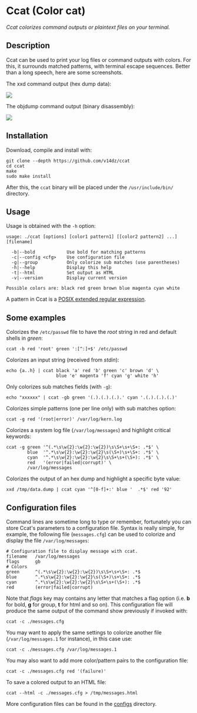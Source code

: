 # Ccat (Color cat)

*Ccat colorizes command outputs or plaintext files on your terminal.*

## Description

Ccat can be used to print your log files or command outputs with colors.
For this, it surrounds matched patterns, with terminal escape sequences.
Better than a long speech, here are some screenshots.

The xxd command output (hex dump data):

![](http://vladz.devzero.fr/images/ccat1.png)

The objdump command output (binary disassembly):

![](http://vladz.devzero.fr/images/ccat2.png)

## Installation

Download, compile and install with:

    git clone --depth https://github.com/v14dz/ccat
    cd ccat
    make
    sudo make install

After this, the ``ccat`` binary will be placed under the
``/usr/include/bin/`` directory.

## Usage

Usage is obtained with the ``-h`` option:

    usage: ./ccat [options] [color1 pattern1] [[color2 pattern2] ...] [filename]

      -b|--bold            Use bold for matching patterns
      -c|--config <cfg>    Use configuration file
      -g|--group           Only colorize sub matches (use parentheses)
      -h|--help            Display this help
      -t|--html            Set output as HTML
      -v|--version         Display current version

    Possible colors are: black red green brown blue magenta cyan white

A pattern in Ccat is a [POSIX extended regular expression](https://www.gnu.org/software/findutils/manual/html_node/find_html/posix_002dextended-regular-expression-syntax.html).

## Some examples

Colorizes the ``/etc/passwd`` file to have the *root* string in red and
default shells in *green*:

    ccat -b red 'root' green ':[^:]+$' /etc/passwd

Colorizes an input string (received from *stdin*):

    echo {a..h} | ccat black 'a' red 'b' green 'c' brown 'd' \
                       blue 'e' magenta 'f' cyan 'g' white 'h'

Only colorizes sub matches fields (with ``-g``):

    echo "xxxxxx" | ccat -gb green '(.).(.).(.).' cyan '.(.).(.).(.)'

Colorizes simple patterns (one per line only) with sub matches option:

    ccat -g red '(root|error)' /var/log/kern.log

Colorizes a system log file (``/var/log/messages``) and highlight critical
keywords:

    ccat -g green '^(.*\s\w{2}:\w{2}:\w{2})\s\S+\s+\S+: .*$' \
            blue  '^.*\s\w{2}:\w{2}:\w{2}\s(\S+)\s+\S+: .*$' \
            cyan  '^.*\s\w{2}:\w{2}:\w{2}\s\S+\s+(\S+): .*$' \
            red   '(error|failed|corrupt)' \
            /var/log/messages

Colorizes the output of an hex dump and highlight a specific byte value:

    xxd /tmp/data.dump | ccat cyan '^[0-f]+:' blue '  .*$' red '92'

## Configuration files

Command lines are sometime long to type or remember, fortunately you can
store Ccat's parameters to a configuration file.  Syntax is really simple,
for example, the following file (``messages.cfg``) can be used to colorize
and display the file ``/var/log/messages``:

    # Configuration file to display message with ccat.
    filename   /var/log/messages
    flags      gb
    # Colors
    green      ^(.*\s\w{2}:\w{2}:\w{2})\s\S+\s+\S+: .*$
    blue       ^.*\s\w{2}:\w{2}:\w{2}\s(\S+)\s+\S+: .*$
    cyan       ^.*\s\w{2}:\w{2}:\w{2}\s\S+\s+(\S+): .*$
    red        (error|failed|corrupt)

Note that *flags* key may contains any letter that matches a flag option
(i.e. **b** for bold, **g** for group, **t** for html and so on).  This
configuration file will produce the same output of the command show
previously if invoked with:

    ccat -c ./messages.cfg

You may want to apply the same settings to colorize another file
(``/var/log/messages.1`` for instance), in this case use:

    ccat -c ./messages.cfg /var/log/messages.1

You may also want to add more color/pattern pairs to the configuration
file:

    ccat -c ./messages.cfg red '(failure)'

To save a colored output to an HTML file:

    ccat --html -c ./messages.cfg > /tmp/messages.html

More configuration files can be found in the [configs](./configs/)
directory.
